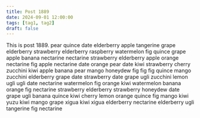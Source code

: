 ```yaml
---
title: Post 1889
date: 2024-09-01 12:00:00
tags: [tag1, tag2]
draft: false
---
```

This is post 1889.
pear
quince
date
elderberry
apple
tangerine
grape
elderberry
strawberry
elderberry
raspberry
watermelon
fig
quince
grape
apple
banana
nectarine
nectarine
strawberry
elderberry
apple
orange
nectarine
fig
apple
nectarine
date
orange
pear
date
kiwi
strawberry
cherry
zucchini
kiwi
apple
banana
pear
mango
honeydew
fig
fig
fig
quince
mango
zucchini
elderberry
grape
date
strawberry
date
grape
ugli
zucchini
lemon
ugli
ugli
date
nectarine
watermelon
fig
orange
kiwi
watermelon
banana
orange
fig
nectarine
strawberry
elderberry
strawberry
honeydew
date
grape
ugli
banana
quince
kiwi
cherry
lemon
orange
quince
fig
mango
kiwi
yuzu
kiwi
mango
grape
xigua
kiwi
xigua
elderberry
nectarine
elderberry
ugli
tangerine
fig
nectarine
